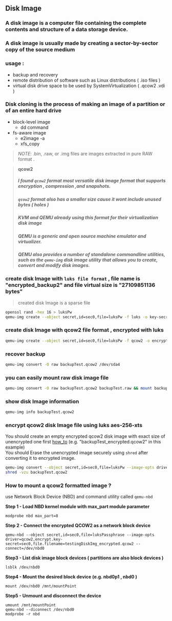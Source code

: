 ## Disk Image
### A disk image is a computer file containing the complete contents and structure of a data storage device.
### A disk image is usually made by creating a sector-by-sector copy of the source medium 
### usage : 
 - backup and recovery
 - remote distribution of software such as Linux distributions ( .iso files )
 - virtual disk drive space to be used by SystemVirtualization ( .qcow2 .vdi )
### Disk cloning is the process of making an image of a partition or of an entire hard drive

- block-level image
	- dd command
- fs-aware image
	- e2image -a 
	- xfs_copy
>*NOTE*: .bin, .raw, or .img files are images extracted in pure RAW format .

>**qcow2**
>##### I found `qcow2` format most versatile disk image format that supports encryption , compression ,and snapshots.
>##### `qcow2` format also has a smaller size cause it wont include unused bytes ( holes )
>##### KVM and QEMU already using this format for their virtualization disk image
>##### QEMU is a generic and open source machine emulator and virtualizer.
>##### QEMU also provides a number of standalone commandline utilities, such as the `qemu-img` disk image utility that allows you to create, convert and modify disk images.   

### create disk Image with `luks file format` , file name is "encrypted_backup2" and file virtual size is "27109851136 bytes"
> created disk Image is a sparse file
```sh
openssl rand -hex 16 > luksPw
qemu-img create --object secret,id=sec0,file=luksPw -f luks -o key-secret=sec0 encrypted_backup2 27109851136
```
<div id="create-encrypted-qcow2" />

### create disk Image with qcow2 file format , encrypted with luks
```sh
qemu-img create --object secret,id=sec0,file=luksPw -f qcow2 -o encrypt.format=luks,encrypt.key-secret=sec0 backupTest_encrypted.qcow2 2710985113
```
### recover backup 
```sh
qemu-img convert -O raw backupTest.qcow2 /dev/sda4
```
### you can easily mount raw disk image file
```sh
qemu-img convert -O raw backupTest.qcow2 backupTest.raw && mount backupTest.raw backupMountPoint/
```
### show disk Image information
```sh
qemu-img info backupTest.qcow2
```
### encrypt qcow2 disk Image file using luks aes-256-xts   
You should create an empty encrypted qcow2 disk image with exact size of unencrypted one first [how_to](#create-encrypted-qcow2) (e.g. "backupTest_encrypted.qcow2" in this example)   
You should Erase the unencrypted image securely using `shred` after converting it to encrypted image.
```sh
qemu-img convert --object secret,id=sec0,file=luksPw --image-opts driver=qcow2,file.filename=backupTest.qcow2 --target-image-opts driver=qcow2,encrypt.key-secret=sec0,file.filename=backupTest_encrypted.qcow2 -n -p
shred -vzu backupTest.qcow2 
```
### How to mount a qcow2 formatted image ?   
use Network Block Device (NBD) and command utility called `qemu-nbd`  

**Step 1 - Load NBD kernel module with max_part module parameter**
```shell
modprobe nbd max_part=8
```
**Step 2 - Connect the encrypted QCOW2 as a network block device**
```shell
qemu-nbd --object secret,id=sec0,file=luksPassphrase --image-opts driver=qcow2,encrypt.key-secret=sec0,file.filename=testingDiskImg_encrypted.qcow2 --connect=/dev/nbd0
```
**Step3 - List disk image block devices ( partitions are also block devices )**
```shell
lsblk /dev/nbd0
```
**Step4 - Mount the desired block device (e.g. nbd0p1 , nbd0 )**
```shell
mount /dev/nbd0 /mnt/mountPoint
```
**Step5 - Unmount and disconnect the device**
```shell
umount /mnt/mountPoint
qemu-nbd --diconnect /dev/nbd0
modprobe -r nbd 
```